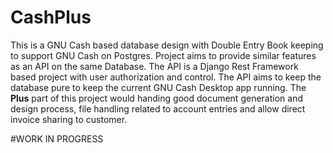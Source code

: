 # CashPlus
This is a GNU Cash based database design with Double Entry Book keeping to support GNU Cash on Postgres. Project aims to provide similar features as an API on the same Database.
The API is a Django Rest Framework based project with user authorization and control. The API aims to keep the database pure to keep the current GNU Cash Desktop app running.
The **Plus** part of this project would handing good document generation and design process, file handling related to account entries and allow direct invoice sharing to customer.

#WORK IN PROGRESS
